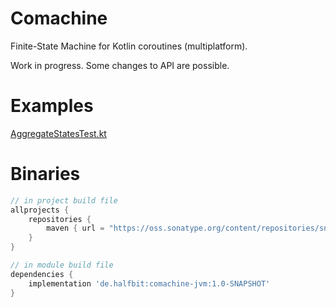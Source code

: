 # Comachine
Finite-State Machine for Kotlin coroutines (multiplatform).

Work in progress. Some changes to API are possible.

# Examples

[AggregateStatesTest.kt](https://github.com/beworker/comachine/blob/7913cd58cf05eb015da263a00fa5ccf9671bc7e0/src/commonTest/kotlin/AggregateStatesTest.kt)

# Binaries
```groovy
// in project build file
allprojects {
    repositories {
        maven { url = "https://oss.sonatype.org/content/repositories/snapshots/" }
    }
}

// in module build file
dependencies {
    implementation 'de.halfbit:comachine-jvm:1.0-SNAPSHOT'
}
```

